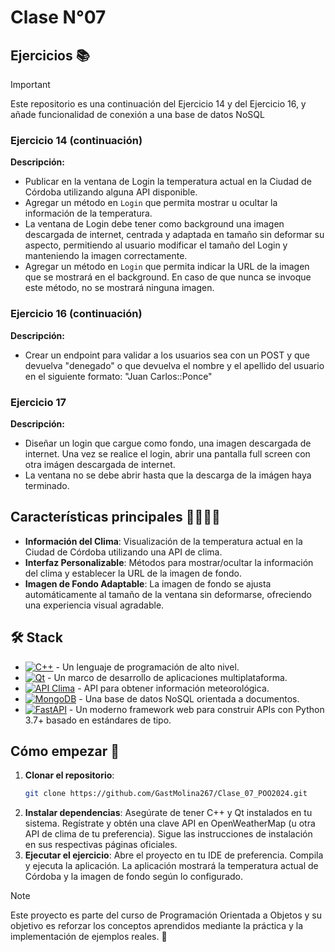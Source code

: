 # Clase N°07
## Ejercicios 📚

> [!IMPORTANT]
> Este repositorio es una continuación del Ejercicio 14 y del Ejercicio 16, y añade funcionalidad de conexión a una base de datos NoSQL

### Ejercicio 14 (continuación)
**Descripción:**
- Publicar en la ventana de Login la temperatura actual en la Ciudad de Córdoba utilizando alguna API disponible.
- Agregar un método en `Login` que permita mostrar u ocultar la información de la temperatura.
- La ventana de Login debe tener como background una imagen descargada de internet, centrada y adaptada en tamaño sin deformar su aspecto, permitiendo al usuario modificar el tamaño del Login y manteniendo la imagen correctamente.
- Agregar un método en `Login` que permita indicar la URL de la imagen que se mostrará en el background. En caso de que nunca se invoque este método, no se mostrará ninguna imagen.

### Ejercicio 16 (continuación)
**Descripción:**
- Crear un endpoint para validar a los usuarios sea con un POST y que devuelva "denegado" o que devuelva el nombre y el apellido del usuario en el siguiente formato: "Juan Carlos::Ponce"

### Ejercicio 17
**Descripción:**
- Diseñar un login que cargue como fondo, una imagen descargada de internet. Una vez se realice el login, abrir una pantalla full screen con otra imágen descargada de internet.
- La ventana no se debe abrir hasta que la descarga de la imágen haya terminado.

## Características principales 🙋‍♂️🙋‍♀️

- **Información del Clima**: Visualización de la temperatura actual en la Ciudad de Córdoba utilizando una API de clima.
- **Interfaz Personalizable**: Métodos para mostrar/ocultar la información del clima y establecer la URL de la imagen de fondo.
- **Imagen de Fondo Adaptable**: La imagen de fondo se ajusta automáticamente al tamaño de la ventana sin deformarse, ofreciendo una experiencia visual agradable.

## 🛠️ Stack

- [![C++][cplusplus-badge]][cplusplus-url] - Un lenguaje de programación de alto nivel.
- [![Qt][qt-badge]][qt-url] - Un marco de desarrollo de aplicaciones multiplataforma.
- [![API Clima][api-clima-badge]][api-clima-url] - API para obtener información meteorológica.
- [![MongoDB][mongodb-badge]][mongodb-url] - Una base de datos NoSQL orientada a documentos.
- [![FastAPI][fastapi-badge]][fastapi-url] - Un moderno framework web para construir APIs con Python 3.7+ basado en estándares de tipo.

[qt-url]: https://www.qt.io/
[qt-badge]: https://img.shields.io/badge/Qt-41CD52?style=for-the-badge&logo=Qt&logoColor=white
[cplusplus-url]: https://es.wikipedia.org/wiki/C%2B%2B
[cplusplus-badge]: https://img.shields.io/badge/C++-00599C?style=for-the-badge&logo=c%2B%2B&logoColor=white
[api-clima-url]: https://openweathermap.org/api
[api-clima-badge]: https://img.shields.io/badge/Weather%20API-0078D4?style=for-the-badge&logo=weather&logoColor=white
[mongodb-url]: https://www.mongodb.com/
[mongodb-badge]: https://img.shields.io/badge/MongoDB-47A248?style=for-the-badge&logo=MongoDB&logoColor=white
[fastapi-url]: https://fastapi.tiangolo.com/
[fastapi-badge]: https://img.shields.io/badge/FastAPI-009688?style=for-the-badge&logo=FastAPI&logoColor=white

## Cómo empezar 🚀

1. **Clonar el repositorio**:
   ```bash
   git clone https://github.com/GastMolina267/Clase_07_POO2024.git
2. **Instalar dependencias**:
  Asegúrate de tener C++ y Qt instalados en tu sistema.
  Regístrate y obtén una clave API en OpenWeatherMap (u otra API de clima de tu preferencia).
  Sigue las instrucciones de instalación en sus respectivas páginas oficiales.
3. **Ejecutar el ejercicio**:
  Abre el proyecto en tu IDE de preferencia.
  Compila y ejecuta la aplicación.
  La aplicación mostrará la temperatura actual de Córdoba y la imagen de fondo según lo configurado.
>[!NOTE]
>Este proyecto es parte del curso de Programación Orientada a Objetos y su objetivo es reforzar los conceptos aprendidos mediante la práctica y la implementación de ejemplos reales. 🤝
